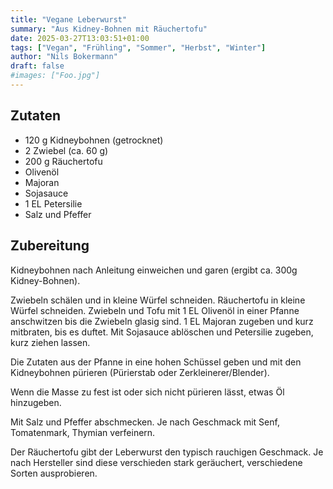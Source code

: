 ```yaml
---
title: "Vegane Leberwurst"
summary: "Aus Kidney-Bohnen mit Räuchertofu"
date: 2025-03-27T13:03:51+01:00
tags: ["Vegan", "Frühling", "Sommer", "Herbst", "Winter"]
author: "Nils Bokermann"
draft: false
#images: ["Foo.jpg"]
---
```

## Zutaten
- 120 g Kidneybohnen (getrocknet)
- 2 Zwiebel (ca. 60 g)
- 200 g Räuchertofu
- Olivenöl
- Majoran
- Sojasauce
- 1 EL Petersilie
- Salz und Pfeffer

## Zubereitung

Kidneybohnen nach Anleitung einweichen und garen (ergibt ca. 300g Kidney-Bohnen).

Zwiebeln schälen und in kleine Würfel schneiden. Räuchertofu in kleine Würfel schneiden.
Zwiebeln und Tofu mit 1 EL Olivenöl in einer Pfanne anschwitzen bis die Zwiebeln glasig sind.
1 EL Majoran zugeben und kurz mitbraten, bis es duftet.
Mit Sojasauce ablöschen und Petersilie zugeben, kurz ziehen lassen.

Die Zutaten aus der Pfanne in eine hohen Schüssel geben und mit den Kidneybohnen pürieren (Pürierstab oder Zerkleinerer/Blender).

Wenn die Masse zu fest ist oder sich nicht pürieren lässt, etwas Öl hinzugeben.

Mit Salz und Pfeffer abschmecken.
Je nach Geschmack mit Senf, Tomatenmark, Thymian verfeinern.

Der Räuchertofu gibt der Leberwurst den typisch rauchigen Geschmack.
Je nach Hersteller sind diese verschieden stark geräuchert, verschiedene Sorten ausprobieren.